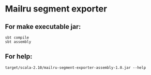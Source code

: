 # Mailru segment exporter


## For make executable jar:
```
sbt compile
sbt assembly
```

## For help:
```
target/scala-2.10/mailru-segment-exporter-assembly-1.0.jar --help
```